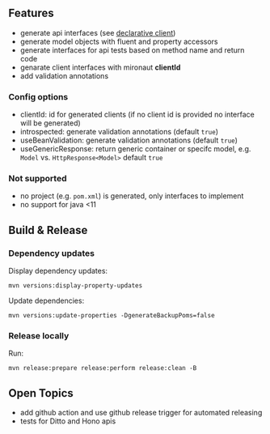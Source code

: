 ## Features

 * generate api interfaces (see [declarative client](https://docs.micronaut.io/1.3.3/guide/index.html#clientAnnotation))
 * generate model objects with fluent and property accessors
 * generate interfaces for api tests based on method name and return code
 * genarate client interfaces with mironaut **clientId**
 * add validation annotations

### Config options

 * clientId: id for generated clients (if no client id is provided no interface will be generated)
 * introspected: generate validation annotations (default `true`)
 * useBeanValidation: generate validation annotations (default `true`)
 * useGenericResponse: return generic container or specifc model, e.g. `Model` vs. `HttpResponse<Model>` default `true`

### Not supported

 * no project (e.g. `pom.xml`) is generated, only interfaces to implement
 * no support for java <11

## Build & Release

### Dependency updates

Display dependency updates:
```
mvn versions:display-property-updates
```

Update dependencies:
```
mvn versions:update-properties -DgenerateBackupPoms=false
```

### Release locally

Run:
```
mvn release:prepare release:perform release:clean -B
```

## Open Topics

 * add github action and use github release trigger for automated releasing
 * tests for Ditto and Hono apis
